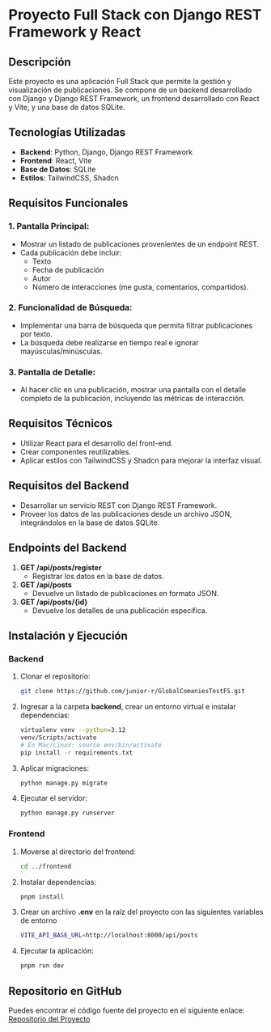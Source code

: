 # Proyecto Full Stack con Django REST Framework y React

## Descripción

Este proyecto es una aplicación Full Stack que permite la gestión y visualización de publicaciones.
Se compone de un backend desarrollado con Django y Django REST Framework, un frontend desarrollado con React y Vite, y una base de datos SQLite.

## Tecnologías Utilizadas

- **Backend**: Python, Django, Django REST Framework
- **Frontend**: React, Vite
- **Base de Datos**: SQLite
- **Estilos**: TailwindCSS, Shadcn

## Requisitos Funcionales

### 1. Pantalla Principal:

- Mostrar un listado de publicaciones provenientes de un endpoint REST.
- Cada publicación debe incluir:
  - Texto
  - Fecha de publicación
  - Autor
  - Número de interacciones (me gusta, comentarios, compartidos).

### 2. Funcionalidad de Búsqueda:

- Implementar una barra de búsqueda que permita filtrar publicaciones por texto.
- La búsqueda debe realizarse en tiempo real e ignorar mayúsculas/minúsculas.

### 3. Pantalla de Detalle:

- Al hacer clic en una publicación, mostrar una pantalla con el detalle completo de la publicación, incluyendo las métricas de interacción.

## Requisitos Técnicos

- Utilizar React para el desarrollo del front-end.
- Crear componentes reutilizables.
- Aplicar estilos con TailwindCSS y Shadcn para mejorar la interfaz visual.

## Requisitos del Backend

- Desarrollar un servicio REST con Django REST Framework.
- Proveer los datos de las publicaciones desde un archivo JSON, integrándolos en la base de datos SQLite.

## Endpoints del Backend

1. **GET /api/posts/register**
   - Registrar los datos en la base de datos.
2. **GET /api/posts**
   - Devuelve un listado de publicaciones en formato JSON.
3. **GET /api/posts/{id}**
   - Devuelve los detalles de una publicación específica.

## Instalación y Ejecución

### Backend

1. Clonar el repositorio:
   ```bash
   git clone https://github.com/junior-r/GlobalComaniesTestFS.git
   ```
2. Ingresar a la carpeta **backend**, crear un entorno virtual e instalar dependencias:
   ```bash
   virtualenv venv --python=3.12
   venv/Scripts/activate
   # En Mac/Linux: source env/bin/activate
   pip install -r requirements.txt
   ```
3. Aplicar migraciones:
   ```bash
   python manage.py migrate
   ```
4. Ejecutar el servidor:
   ```bash
   python manage.py runserver
   ```

### Frontend

1. Moverse al directorio del frontend:
   ```bash
   cd ../frontend
   ```
2. Instalar dependencias:
   ```bash
   pnpm install
   ```
3. Crear un archivo **.env** en la raíz del proyecto con las siguientes variables de entorno

   ```bash
   VITE_API_BASE_URL=http://localhost:8000/api/posts
   ```

4. Ejecutar la aplicación:
   ```bash
   pnpm run dev
   ```

## Repositorio en GitHub

Puedes encontrar el código fuente del proyecto en el siguiente enlace:
[Repositorio del Proyecto](https://github.com/junior-r/GlobalComaniesTestFS)
